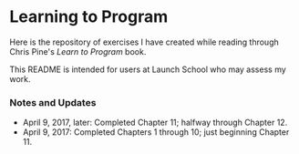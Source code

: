 # Learning to Program

Here is the repository of exercises I have created while reading through Chris Pine's *Learn to Program* book.

This README is intended for users at Launch School who may assess my work.

### Notes and Updates

- April 9, 2017, later: Completed Chapter 11; halfway through Chapter 12.
- April 9, 2017: Completed Chapters 1 through 10; just beginning Chapter 11.
